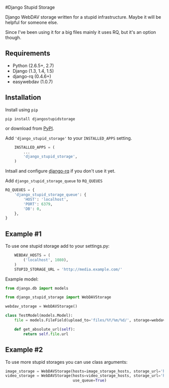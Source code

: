 #Django Stupid Storage

Django WebDAV storage written for a stupid infrastructure. Maybe it will be helpful for someone else.

Since I've been using it for a big files mainly it uses RQ, but it's an option though. 

## Requirements

* Python (2.6.5+, 2.7)
* Django (1.3, 1.4, 1.5)
* django-rq (0.4.6+)
* easywebdav (1.0.7)

## Installation
Install using `pip`

    pip install djangostupidstorage
    
or download from [PyPI](https://pypi.python.org/pypi/djangostupidstorage).

Add `'django_stupid_storage'` to your `INSTALLED_APPS` setting.
```python
    INSTALLED_APPS = (
        ...
        'django_stupid_storage',        
    )
```

Intsall and configure [django-rq](https://github.com/ui/django-rq/) if you don't use it yet.

Add `django_stupid_storage_queue` to `RQ_QUEUES`
```python
RQ_QUEUES = {
    'django_stupid_storage_queue': {
        'HOST': 'localhost',
        'PORT': 6379,
        'DB': 0,
    },
}
```

## Example #1
To use one stupid storage add to your settings.py:
```python
    WEBDAV_HOSTS = (
        ('localhost', 1080),
    )
    STUPID_STORAGE_URL = 'http://media.example.com/'
```
Example model:
```python
from django.db import models

from django_stupid_storage import WebDAVStorage

webdav_storage = WebDAVStorage()

class TestModel(models.Model):
    file = models.FileField(upload_to='files/%Y/%m/%d/', storage=webdav_storage)

    def get_absolute_url(self):
        return self.file.url
```
## Example #2
To use more stupid storages you can use class arguments:
```python
image_storage = WebDAVStorage(hosts=image_storage_hosts, storage_url='http://i.example.com/')
video_storage = WebDAVStorage(hosts=video_storage_hosts, storage_url='http://v.example.com/',
                              use_queue=True)
```





